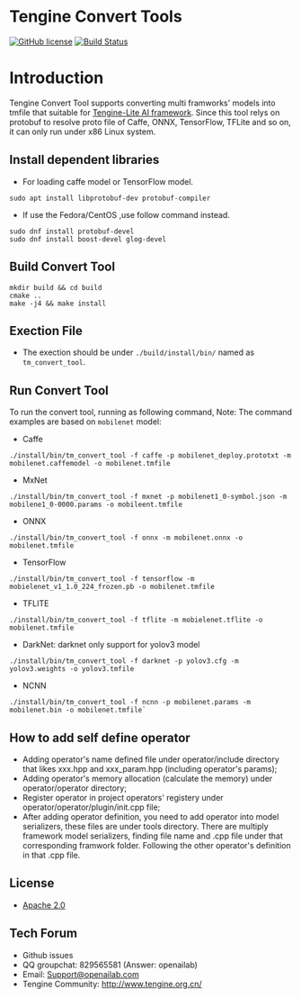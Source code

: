 # Tengine Convert Tools

[![GitHub license](http://OAID.github.io/pics/apache_2.0.svg)](./LICENSE) [![Build Status](https://img.shields.io/github/workflow/status/OAID/Tengine-Convert-Tools/Tengine-Convert-Tools-Actions)](https://github.com/OAID/Tengine-Convert-Tools/actions?query=workflow%3ATengine-Convert-Tools-Actions) 

# Introduction

Tengine Convert Tool supports converting multi framworks' models into tmfile that suitable for [Tengine-Lite AI framework](https://github.com/OAID/Tengine/tree/tengine-lite).
Since this tool relys on protobuf to resolve proto file of Caffe, ONNX, TensorFlow, TFLite and so on, it can only run under x86 Linux system.

## Install dependent libraries
- For loading caffe model or TensorFlow model.
``` 
sudo apt install libprotobuf-dev protobuf-compiler
```

- If use the Fedora/CentOS ,use follow command instead.
```
sudo dnf install protobuf-devel
sudo dnf install boost-devel glog-devel
```

## Build Convert Tool
```
mkdir build && cd build
cmake ..
make -j4 && make install
```

## Exection File

- The exection should be under `./build/install/bin/` named as `tm_convert_tool`.

## Run Convert Tool

To run the convert tool, running as following command, Note: The command examples are based on `mobilenet` model:

- Caffe
```
./install/bin/tm_convert_tool -f caffe -p mobilenet_deploy.prototxt -m mobilenet.caffemodel -o mobilenet.tmfile
```

- MxNet
```
./install/bin/tm_convert_tool -f mxnet -p mobilenet1_0-symbol.json -m mobilene1_0-0000.params -o mobileent.tmfile
```

- ONNX
```
./install/bin/tm_convert_tool -f onnx -m mobilenet.onnx -o mobilenet.tmfile
```

- TensorFlow
```
./install/bin/tm_convert_tool -f tensorflow -m mobielenet_v1_1.0_224_frozen.pb -o mobilenet.tmfile
```

- TFLITE
```
./install/bin/tm_convert_tool -f tflite -m mobielenet.tflite -o mobilenet.tmfile
```

- DarkNet: darknet only support for yolov3 model
```
./install/bin/tm_convert_tool -f darknet -p yolov3.cfg -m yolov3.weights -o yolov3.tmfile
```

- NCNN
```
./install/bin/tm_convert_tool -f ncnn -p mobilenet.params -m mobilenet.bin -o mobilenet.tmfile`
```

## How to add self define operator

- Adding operator's name defined file under operator/include directory that likes xxx.hpp and xxx_param.hpp (including operator's params);
- Adding operator's memory allocation (calculate the memory) under operator/operator directory;
- Register operator in project operators' registery under operator/operator/plugin/init.cpp file;
- After adding operator definition, you need to add operator into model serializers, these files are under tools directory. There are multiply framework model serializers, finding file name and .cpp file under that corresponding framwork folder. Following the other operator's definition in that .cpp file.

## License

- [Apache 2.0](LICENSE)

## Tech Forum
- Github issues
- QQ groupchat: 829565581 (Answer: openailab)
- Email: Support@openailab.com
- Tengine Community: http://www.tengine.org.cn/
